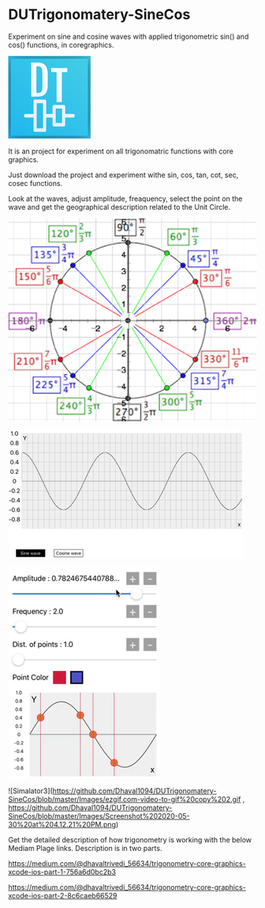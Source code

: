 # DUTrigonomatery-SineCos
Experiment on sine and cosine waves with applied trigonometric sin() and cos() functions, in coregraphics. 

![Screenshot](https://github.com/Dhaval1094/DTScrollableTabbar-Swift/blob/master/Screenshots/Logo/icon_logo.png)

It is an project for experiment on all trigonomatric functions with core graphics.

Just download the project and experiment withe sin, cos, tan, cot, sec, cosec functions. 

Look at the waves, adjust amplitude, freaquency, select the point on the wave and get the geographical description related to the Unit Circle.

![Simalator1](https://github.com/Dhaval1094/DUTrigonomatery-SineCos/blob/master/Images/Z2r4pKSw7VZjjPDP5D9h7g7A.png)

![Simalator4](https://github.com/Dhaval1094/DUTrigonomatery-SineCos/blob/master/Images/ezgif.com-video-to-gif%20copy.gif)

![Simalator2](https://github.com/Dhaval1094/DUTrigonomatery-SineCos/blob/master/Images/ezgif.com-video-to-gif%20(3).gif)

![Simalator3](https://github.com/Dhaval1094/DUTrigonomatery-SineCos/blob/master/Images/ezgif.com-video-to-gif%20copy%202.gif , https://github.com/Dhaval1094/DUTrigonomatery-SineCos/blob/master/Images/Screenshot%202020-05-30%20at%204.12.21%20PM.png)

Get the detailed description of how trigonometry is working with the below Mediam Plage links. 
Description is in two parts.

https://medium.com/@dhavaltrivedi_56634/trigonometry-core-graphics-xcode-ios-part-1-756a6d0bc2b3

https://medium.com/@dhavaltrivedi_56634/trigonometry-core-graphics-xcode-ios-part-2-8c6caeb66529



